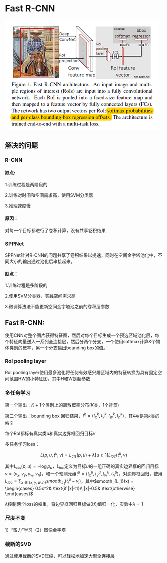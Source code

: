 # Fast R-CNN

![Fast R-CNN](./FastR-CNN.png)

## 解决的问题
### R-CNN 
#### 缺点:
1.训练过程是两阶段的

2.训练对时间和空间需求高，使用SVM分类器

3.推理速度慢

#### 原因：

对每一个目标都进行了卷积计算，没有共享卷积结果

### SPPNet
SPPNet针对R-CNN的问题共享了卷积结果以提速，同时在空间金字塔池化中，不同大小的输出通过池化后串接起来。

#### 缺点：
1.训练过程是多阶段的

2.使用SVM分类器，实践空间需求高

3.微调算法法不能更新空间金字塔池之前的卷积层参数

## Fast R-CNN:
使用CNN对整个图片获得特征图，然后对每个目标生成一个预选区域池化层，每个特征向量送入一系列全连接层，然后分两个分支，一个使用softmax计算$K$个物体类别的概率，另一个分支输出bounding box的值。

### RoI pooling layer
RoI pooling layer使用最多池化将任何有效感兴趣区域内的特征转换为具有固定空间范围HW的小特征图，其中H和W是超参数

### 多任务学习
第一个输出：$K + 1$个类别上的离散概率分布($K$类，$1$个背景)

第二个输出：bounding box 回归结果，$t^k=(t^k_x,t^k_y,t^k_w,t^k_h)$，其中$k$是第$k$类的索引

每个RoI都标有真实类$u$和真实边界框回归目标$v$

多任务学习loss：

$$L(p,u,t^u,v)=L_{cls}(p,u)+\lambda[u \geq 1 ]L_{loc}(t^u,v)$$

其中$L_{cls}(p,u)=-\log p_u$，$L_{loc}$定义为目标$u$的一组正确的真实边界框的回归目标$v=(v_x,v_y,v_w,v_h)$，和一个预测元组$t^u=(t^u_x,t^u_y,t^u_w,t^u_h)$，对边界框回归，使用$L_{loc}=\sum_{x \in \{x,y,w,h\}} smooth_{L_1}(t^u_i-v_i)$，其中$smooth_{L_1}(x) = \begin{cases}
0.5x^2& \text{if |x|<1}\\
|x|-0.5& \text{otherwise}
\end{cases}$

$\lambda$控制两个loss的权重，将边界框回归目标做0均值归一化，实验中$\lambda=1$

### 尺度不变
1）“蛮力”学习（2）图像金字塔

### 截断的SVD
通过使用截断的SVD压缩，可以轻松地加速大型全连接层



